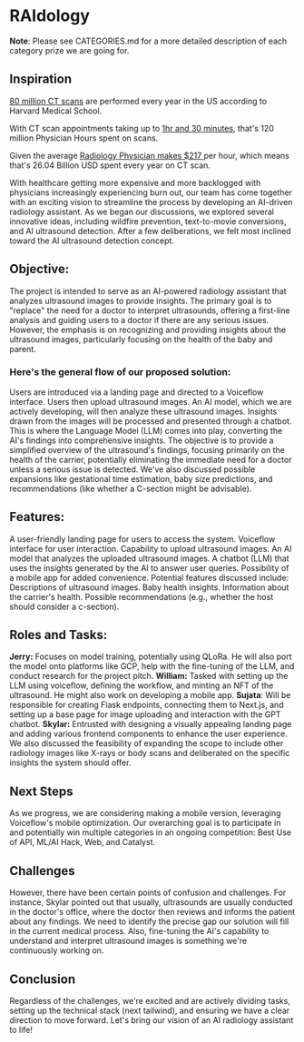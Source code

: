 # RAIdology

**Note**: Please see CATEGORIES.md for a more detailed description of each category prize we are going for. 

## Inspiration

[80 million CT scans](https://www.health.harvard.edu/cancer/radiation-risk-from-medical-imaging) are performed every year in the US according to Harvard Medical School.

With CT scan appointments taking up to [1hr and 30 minutes](https://www.cancerresearchuk.org/about-cancer/tests-and-scans/ct-scan), that's 120 million Physician Hours spent on scans.

Given the average [Radiology Physician makes $217 ](https://www.salary.com/research/salary/benchmark/physician-radiology-hourly-wages) per hour, which means that's 26.04 Billion USD spent every year on CT scan.

With healthcare getting more expensive and more backlogged with physicians increasingly experiencing burn out, our team has come together with an exciting vision to streamline the process by developing an AI-driven radiology assistant. As we began our discussions, we explored several innovative ideas, including wildfire prevention, text-to-movie conversions, and AI ultrasound detection. After a few deliberations, we felt most inclined toward the AI ultrasound detection concept.

## Objective:
The project is intended to serve as an AI-powered radiology assistant that analyzes ultrasound images to provide insights. The primary goal is to "replace" the need for a doctor to interpret ultrasounds, offering a first-line analysis and guiding users to a doctor if there are any serious issues. However, the emphasis is on recognizing and providing insights about the ultrasound images, particularly focusing on the health of the baby and parent.

### Here's the general flow of our proposed solution:

Users are introduced via a landing page and directed to a Voiceflow interface.
Users then upload ultrasound images.
An AI model, which we are actively developing, will then analyze these ultrasound images.
Insights drawn from the images will be processed and presented through a chatbot. This is where the Language Model (LLM) comes into play, converting the AI's findings into comprehensive insights.
The objective is to provide a simplified overview of the ultrasound's findings, focusing primarily on the health of the carrier, potentially eliminating the immediate need for a doctor unless a serious issue is detected.
We've also discussed possible expansions like gestational time estimation, baby size predictions, and recommendations (like whether a C-section might be advisable).

## Features:

A user-friendly landing page for users to access the system.
Voiceflow interface for user interaction.
Capability to upload ultrasound images.
An AI model that analyzes the uploaded ultrasound images.
A chatbot (LLM) that uses the insights generated by the AI to answer user queries.
Possibility of a mobile app for added convenience.
Potential features discussed include:
Descriptions of ultrasound images.
Baby health insights.
Information about the carrier's health.
Possible recommendations (e.g., whether the host should consider a c-section).

## Roles and Tasks:

**Jerry:** Focuses on model training, potentially using QLoRa. He will also port the model onto platforms like GCP, help with the fine-tuning of the LLM, and conduct research for the project pitch.
**William:** Tasked with setting up the LLM using voiceflow, defining the workflow, and minting an NFT of the ultrasound. He might also work on developing a mobile app.
**Sujata**: Will be responsible for creating Flask endpoints, connecting them to Next.js, and setting up a base page for image uploading and interaction with the GPT chatbot.
**Skylar:** Entrusted with designing a visually appealing landing page and adding various frontend components to enhance the user experience.
We also discussed the feasibility of expanding the scope to include other radiology images like X-rays or body scans and deliberated on the specific insights the system should offer.

## Next Steps

As we progress, we are considering making a mobile version, leveraging Voiceflow's mobile optimization. Our overarching goal is to participate in and potentially win multiple categories in an ongoing competition: Best Use of API, ML/AI Hack, Web, and Catalyst.

## Challenges

However, there have been certain points of confusion and challenges. For instance, Skylar pointed out that usually, ultrasounds are usually conducted in the doctor's office, where the doctor then reviews and informs the patient about any findings. We need to identify the precise gap our solution will fill in the current medical process. Also, fine-tuning the AI's capability to understand and interpret ultrasound images is something we're continuously working on.

## Conclusion

Regardless of the challenges, we're excited and are actively dividing tasks, setting up the technical stack (next tailwind), and ensuring we have a clear direction to move forward. Let's bring our vision of an AI radiology assistant to life!
